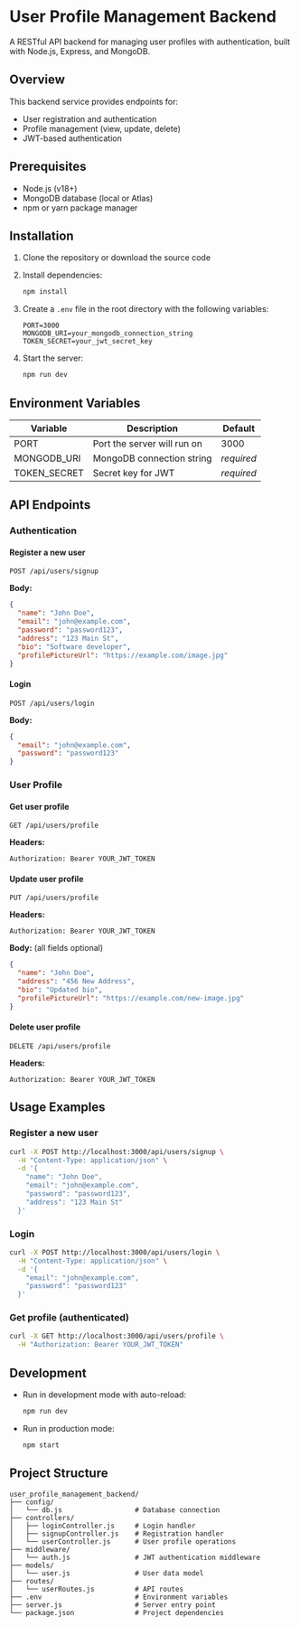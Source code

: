 # User Profile Management Backend

A RESTful API backend for managing user profiles with authentication, built with Node.js, Express, and MongoDB.

## Overview

This backend service provides endpoints for:

- User registration and authentication
- Profile management (view, update, delete)
- JWT-based authentication

## Prerequisites

- Node.js (v18+)
- MongoDB database (local or Atlas)
- npm or yarn package manager

## Installation

1. Clone the repository or download the source code

2. Install dependencies:

   ```bash
   npm install
   ```

3. Create a `.env` file in the root directory with the following variables:

   ```
   PORT=3000
   MONGODB_URI=your_mongodb_connection_string
   TOKEN_SECRET=your_jwt_secret_key
   ```

4. Start the server:
   ```bash
   npm run dev
   ```

## Environment Variables

| Variable     | Description                 | Default    |
| ------------ | --------------------------- | ---------- |
| PORT         | Port the server will run on | 3000       |
| MONGODB_URI  | MongoDB connection string   | _required_ |
| TOKEN_SECRET | Secret key for JWT          | _required_ |

## API Endpoints

### Authentication

#### Register a new user

```
POST /api/users/signup
```

**Body:**

```json
{
  "name": "John Doe",
  "email": "john@example.com",
  "password": "password123",
  "address": "123 Main St",
  "bio": "Software developer",
  "profilePictureUrl": "https://example.com/image.jpg"
}
```

#### Login

```
POST /api/users/login
```

**Body:**

```json
{
  "email": "john@example.com",
  "password": "password123"
}
```

### User Profile

#### Get user profile

```
GET /api/users/profile
```

**Headers:**

```
Authorization: Bearer YOUR_JWT_TOKEN
```

#### Update user profile

```
PUT /api/users/profile
```

**Headers:**

```
Authorization: Bearer YOUR_JWT_TOKEN
```

**Body:** (all fields optional)

```json
{
  "name": "John Doe",
  "address": "456 New Address",
  "bio": "Updated bio",
  "profilePictureUrl": "https://example.com/new-image.jpg"
}
```

#### Delete user profile

```
DELETE /api/users/profile
```

**Headers:**

```
Authorization: Bearer YOUR_JWT_TOKEN
```

## Usage Examples

### Register a new user

```bash
curl -X POST http://localhost:3000/api/users/signup \
  -H "Content-Type: application/json" \
  -d '{
    "name": "John Doe",
    "email": "john@example.com",
    "password": "password123",
    "address": "123 Main St"
  }'
```

### Login

```bash
curl -X POST http://localhost:3000/api/users/login \
  -H "Content-Type: application/json" \
  -d '{
    "email": "john@example.com",
    "password": "password123"
  }'
```

### Get profile (authenticated)

```bash
curl -X GET http://localhost:3000/api/users/profile \
  -H "Authorization: Bearer YOUR_JWT_TOKEN"
```

## Development

- Run in development mode with auto-reload:

  ```bash
  npm run dev
  ```

- Run in production mode:
  ```bash
  npm start
  ```

## Project Structure

```
user_profile_management_backend/
├── config/
│   └── db.js                  # Database connection
├── controllers/
│   ├── loginController.js     # Login handler
│   ├── signupController.js    # Registration handler
│   └── userController.js      # User profile operations
├── middleware/
│   └── auth.js                # JWT authentication middleware
├── models/
│   └── user.js                # User data model
├── routes/
│   └── userRoutes.js          # API routes
├── .env                       # Environment variables
├── server.js                  # Server entry point
└── package.json               # Project dependencies
```

